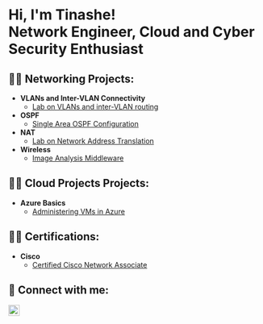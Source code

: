 <h1>Hi, I'm Tinashe! <br/>Network Engineer</a>, Cloud and</a> <a >Cyber Security Enthusiast</a></h1>

<h2>👨‍💻 Networking Projects:</h2>

- <b>VLANs and Inter-VLAN Connectivity </b>
  - [Lab on VLANs and inter-VLAN routing](https://github.com/tinasheeliashamandishe/Vlans-and-Inter-Vlan-Routing)
- <b>OSPF</b>
  - [Single Area OSPF Configuration](https://github.com/tinasheeliashamandishe/OSPF-Single-Area/tree/main)
- <b>NAT</b>
  - [Lab on Network Address Translation](https://github.com/tinasheeliashamandishe/NAT/tree/main)
- <b>Wireless</b>
  - [Image Analysis Middleware](https://github.com/joshmadakor1/4chan-Image-Analysis-Middleware-C964) <b><i></b></i>

 
<h2>👨‍💻 Cloud Projects Projects:</h2>

- <b>Azure Basics</b>
  - [Administering VMs in Azure](https://github.com/joshmadakor1/Algorithms-Practice)

<h2>👨‍💻 Certifications:</h2>

- <b>Cisco</b>
  - [Certified Cisco Network Associate](https://i.imgur.com/8nIJEKr.png)


<h2> 🤳 Connect with me:</h2>

[<img align="left" alt="JoshMadakor | LinkedIn" width="22px" src="https://cdn.jsdelivr.net/npm/simple-icons@v3/icons/linkedin.svg" />][linkedin]

[linkedin]: https://linkedin.com/in/tinashe-elias-hamandishe-6368a628a



